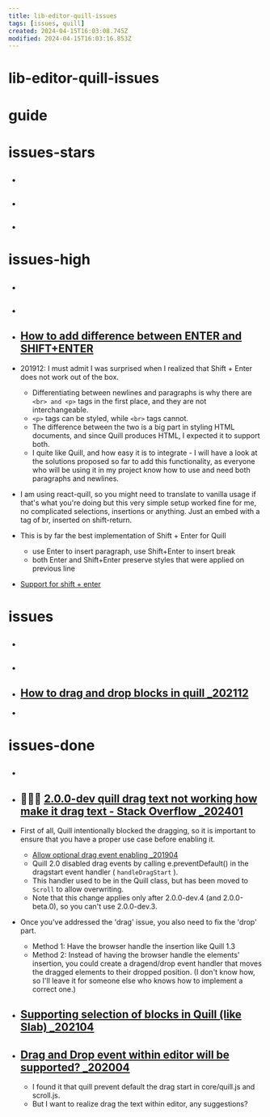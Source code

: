 ```yaml
---
title: lib-editor-quill-issues
tags: [issues, quill]
created: 2024-04-15T16:03:08.745Z
modified: 2024-04-15T16:03:16.853Z
---
```


# lib-editor-quill-issues

# guide

# issues-stars
- ## 

- ## 

- ## 
# issues-high
- ## 

- ## 

- ## [How to add difference between ENTER and SHIFT+ENTER ](https://github.com/quilljs/quill/issues/1187)
- 201912: I must admit I was surprised when I realized that Shift + Enter does not work out of the box. 
  - Differentiating between newlines and paragraphs is why there are `<br> and <p>` tags in the first place, and they are not interchangeable. 
  - `<p>` tags can be styled, while `<br>` tags cannot. 
  - The difference between the two is a big part in styling HTML documents, and since Quill produces HTML, I expected it to support both.
  - I quite like Quill, and how easy it is to integrate - I will have a look at the solutions proposed so far to add this functionality, as everyone who will be using it in my project know how to use and need both paragraphs and newlines.

- I am using react-quill, so you might need to translate to vanilla usage if that's what you're doing but this very simple setup worked fine for me, no complicated selections, insertions or anything. Just an embed with a tag of br, inserted on shift-return.

- This is by far the best implementation of Shift + Enter for Quill
  - use Enter to insert paragraph, use Shift+Enter to insert break
  - both Enter and Shift+Enter preserve styles that were applied on previous line

- [Support for shift + enter ](https://github.com/quilljs/quill/issues/252)
# issues
- ## 

- ## 

- ## [How to drag and drop blocks in quill _202112](https://github.com/quilljs/quill/issues/3507)
- 

# issues-done
- ## 

- ## 🐛🤼🏻 [2.0.0-dev quill drag text not working how make it drag text - Stack Overflow _202401](https://stackoverflow.com/questions/77725637/2-0-0-dev-quill-drag-text-not-working-how-make-it-drag-text)
- First of all, Quill intentionally blocked the dragging, so it is important to ensure that you have a proper use case before enabling it.
  - [Allow optional drag event enabling _201904](https://github.com/quilljs/quill/pull/2579)
  - Quill 2.0 disabled drag events by calling e.preventDefault() in the dragstart event handler ( `handleDragStart` ). 
  - This handler used to be in the Quill class, but has been moved to `Scroll` to allow overwriting. 
  - Note that this change applies only after 2.0.0-dev.4 (and 2.0.0-beta.0), so you can't use 2.0.0-dev.3.
- Once you've addressed the 'drag' issue, you also need to fix the 'drop' part. 
  - Method 1: Have the browser handle the insertion like Quill 1.3
  - Method 2: Instead of having the browser handle the elements' insertion, you could create a dragend/drop event handler that moves the dragged elements to their dropped position. (I don't know how, so I'll leave it for someone else who knows how to implement a correct one.)

- ## [Supporting selection of blocks in Quill (like Slab) _202104](https://github.com/quilljs/quill/issues/3324)

- ## [Drag and Drop event within editor will be supported? _202004](https://github.com/quilljs/quill/issues/3019)
  - I found it that quill prevent default the drag start in core/quill.js and scroll.js.
  - But I want to realize drag the text within editor, any suggestions?
